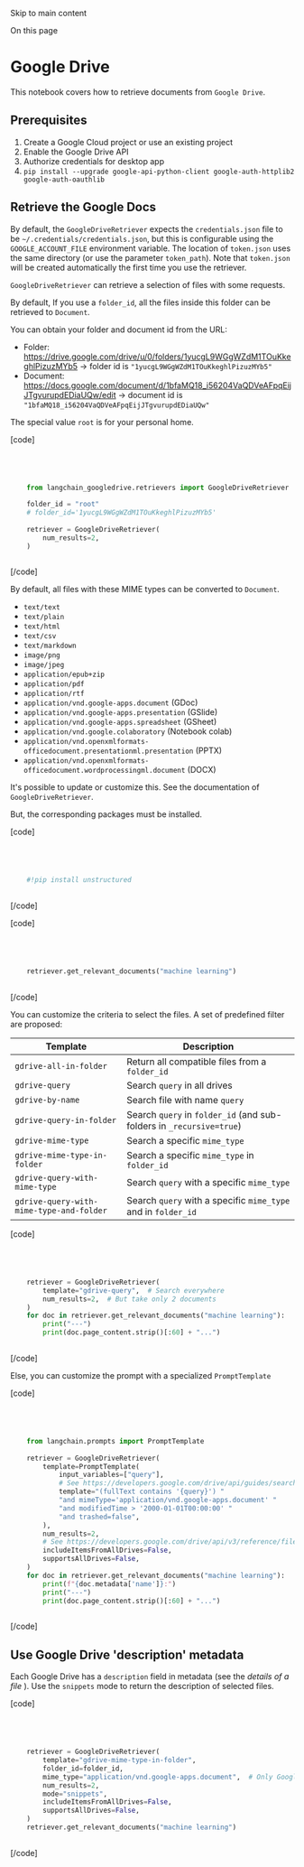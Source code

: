 

Skip to main content

On this page

# Google Drive

This notebook covers how to retrieve documents from `Google Drive`.

## Prerequisites​

  1. Create a Google Cloud project or use an existing project
  2. Enable the Google Drive API
  3. Authorize credentials for desktop app
  4. `pip install --upgrade google-api-python-client google-auth-httplib2 google-auth-oauthlib`

## Retrieve the Google Docs​

By default, the `GoogleDriveRetriever` expects the `credentials.json` file to be `~/.credentials/credentials.json`, but this is configurable using the `GOOGLE_ACCOUNT_FILE` environment variable. The
location of `token.json` uses the same directory (or use the parameter `token_path`). Note that `token.json` will be created automatically the first time you use the retriever.

`GoogleDriveRetriever` can retrieve a selection of files with some requests.

By default, If you use a `folder_id`, all the files inside this folder can be retrieved to `Document`.

You can obtain your folder and document id from the URL:

  * Folder: https://drive.google.com/drive/u/0/folders/1yucgL9WGgWZdM1TOuKkeghlPizuzMYb5 -> folder id is `"1yucgL9WGgWZdM1TOuKkeghlPizuzMYb5"`
  * Document: https://docs.google.com/document/d/1bfaMQ18_i56204VaQDVeAFpqEijJTgvurupdEDiaUQw/edit -> document id is `"1bfaMQ18_i56204VaQDVeAFpqEijJTgvurupdEDiaUQw"`

The special value `root` is for your personal home.

[code]
```python




    from langchain_googledrive.retrievers import GoogleDriveRetriever  
      
    folder_id = "root"  
    # folder_id='1yucgL9WGgWZdM1TOuKkeghlPizuzMYb5'  
      
    retriever = GoogleDriveRetriever(  
        num_results=2,  
    )  
    


```
[/code]


By default, all files with these MIME types can be converted to `Document`.

  * `text/text`
  * `text/plain`
  * `text/html`
  * `text/csv`
  * `text/markdown`
  * `image/png`
  * `image/jpeg`
  * `application/epub+zip`
  * `application/pdf`
  * `application/rtf`
  * `application/vnd.google-apps.document` (GDoc)
  * `application/vnd.google-apps.presentation` (GSlide)
  * `application/vnd.google-apps.spreadsheet` (GSheet)
  * `application/vnd.google.colaboratory` (Notebook colab)
  * `application/vnd.openxmlformats-officedocument.presentationml.presentation` (PPTX)
  * `application/vnd.openxmlformats-officedocument.wordprocessingml.document` (DOCX)

It's possible to update or customize this. See the documentation of `GoogleDriveRetriever`.

But, the corresponding packages must be installed.

[code]
```python




    #!pip install unstructured  
    


```
[/code]


[code]
```python




    retriever.get_relevant_documents("machine learning")  
    


```
[/code]


You can customize the criteria to select the files. A set of predefined filter are proposed:

Template| Description  
---|---  
`gdrive-all-in-folder`| Return all compatible files from a `folder_id`  
`gdrive-query`| Search `query` in all drives  
`gdrive-by-name`| Search file with name `query`  
`gdrive-query-in-folder`| Search `query` in `folder_id` (and sub-folders in `_recursive=true`)  
`gdrive-mime-type`| Search a specific `mime_type`  
`gdrive-mime-type-in-folder`| Search a specific `mime_type` in `folder_id`  
`gdrive-query-with-mime-type`| Search `query` with a specific `mime_type`  
`gdrive-query-with-mime-type-and-folder`| Search `query` with a specific `mime_type` and in `folder_id`

[code]
```python




    retriever = GoogleDriveRetriever(  
        template="gdrive-query",  # Search everywhere  
        num_results=2,  # But take only 2 documents  
    )  
    for doc in retriever.get_relevant_documents("machine learning"):  
        print("---")  
        print(doc.page_content.strip()[:60] + "...")  
    


```
[/code]
  
  
Else, you can customize the prompt with a specialized `PromptTemplate`

[code]
```python




    from langchain.prompts import PromptTemplate  
      
    retriever = GoogleDriveRetriever(  
        template=PromptTemplate(  
            input_variables=["query"],  
            # See https://developers.google.com/drive/api/guides/search-files  
            template="(fullText contains '{query}') "  
            "and mimeType='application/vnd.google-apps.document' "  
            "and modifiedTime > '2000-01-01T00:00:00' "  
            "and trashed=false",  
        ),  
        num_results=2,  
        # See https://developers.google.com/drive/api/v3/reference/files/list  
        includeItemsFromAllDrives=False,  
        supportsAllDrives=False,  
    )  
    for doc in retriever.get_relevant_documents("machine learning"):  
        print(f"{doc.metadata['name']}:")  
        print("---")  
        print(doc.page_content.strip()[:60] + "...")  
    


```
[/code]


## Use Google Drive 'description' metadata​

Each Google Drive has a `description` field in metadata (see the _details of a file_ ). Use the `snippets` mode to return the description of selected files.

[code]
```python




    retriever = GoogleDriveRetriever(  
        template="gdrive-mime-type-in-folder",  
        folder_id=folder_id,  
        mime_type="application/vnd.google-apps.document",  # Only Google Docs  
        num_results=2,  
        mode="snippets",  
        includeItemsFromAllDrives=False,  
        supportsAllDrives=False,  
    )  
    retriever.get_relevant_documents("machine learning")  
    


```
[/code]


